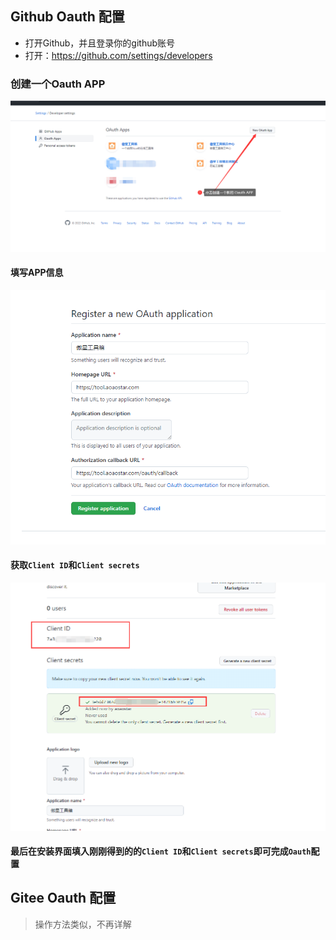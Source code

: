 ## Github Oauth 配置
* 打开Github，并且登录你的github账号
* 打开：https://github.com/settings/developers

### 创建一个Oauth APP

![](images/github_oauth_1.png)
#### 填写APP信息
![](images/github_oauth_2.png)
#### 获取`Client ID`和`Client secrets`
![](images/github_oauth_3.png)
#### 最后在安装界面填入刚刚得到的的`Client ID`和`Client secrets`即可完成`Oauth`配置

## Gitee Oauth 配置

> 操作方法类似，不再详解